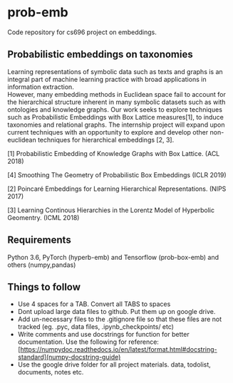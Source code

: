 # prob-emb
Code repository for cs696 project on embeddings.

## Probabilistic embeddings on taxonomies

Learning representations of symbolic data such as texts and graphs is an integral part of 
machine learning practice with broad applications in information extraction.  
However, many embedding methods in Euclidean space fail to account for the hierarchical 
structure inherent in many symbolic datasets such as with ontologies and knowledge graphs.
Our work seeks to explore techniques such as Probabilistic Embeddings with Box Lattice 
measures[1], to induce taxonomies and relational graphs.  The internship project will 
expand upon current techniques with an opportunity to explore and develop other 
non-euclidean techniques for hierarchical embeddings [2, 3].

[1] Probabilistic Embedding of Knowledge Graphs with Box Lattice. (ACL 2018)

[4] Smoothing The Geometry of Probabilistic Box Embeddings (ICLR 2019)

[2] Poincaré Embeddings for Learning Hierarchical Representations. (NIPS 2017)

[3] Learning Continous Hierarchies in the Lorentz Model of Hyperbolic Geomentry. (ICML 2018)


## Requirements

Python 3.6, PyTorch (hyperb-emb) and Tensorflow (prob-box-emb) and others (numpy,pandas)

## Things to follow
- Use 4 spaces for a TAB. Convert all TABS to spaces
- Dont upload large data files to github. Put them up on google drive. 
- Add un-necessary files to the .gitignore file so that these files are not tracked
  (eg. .pyc, data files, .ipynb_checkpoints/ etc)
- Write comments and use docstrings for function for better documentation.
  Use the following for reference: 
  [https://numpydoc.readthedocs.io/en/latest/format.html#docstring-standard](numpy-docstring-guide)
- Use the google drive folder for all project materials. data, todolist, documents, notes etc.
